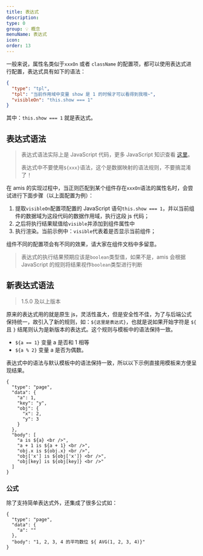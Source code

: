 ```yaml
---
title: 表达式
description:
type: 0
group: 💡 概念
menuName: 表达式
icon:
order: 13
---
```


一般来说，属性名类似于`xxxOn` 或者 `className` 的配置项，都可以使用表达式进行配置，表达式具有如下的语法：

```json
{
  "type": "tpl",
  "tpl": "当前作用域中变量 show 是 1 的时候才可以看得到我哦~",
  "visibleOn": "this.show === 1"
}
```

其中：`this.show === 1` 就是表达式。

## 表达式语法

> 表达式语法实际上是 JavaScript 代码，更多 JavaScript 知识查看 [这里](https://developer.mozilla.org/zh-CN/docs/Web/JavaScript)。
>
> 表达式中不要使用`${xxx}`语法，这个是数据映射的语法规则，不要搞混淆了！

在 amis 的实现过程中，当正则匹配到某个组件存在`xxxOn`语法的属性名时，会尝试进行下面步骤（以上面配置为例）：

1. 提取`visibleOn`配置项配置的 JavaScript 语句`this.show === 1`，并以当前组件的数据域为这段代码的数据作用域，执行这段 js 代码；
2. 之后将执行结果赋值给`visible`并添加到组件属性中
3. 执行渲染。当前示例中：`visible`代表着是否显示当前组件；

组件不同的配置项会有不同的效果，请大家在组件文档中多留意。

> 表达式的执行结果预期应该是`boolean`类型值，如果不是，amis 会根据 JavaScript 的规则将结果视作`boolean`类型进行判断

## 新表达式语法

> 1.5.0 及以上版本

原来的表达式用的就是原生 js，灵活性虽大，但是安全性不佳，为了与后端公式保持统一，故引入了新的规则，如：`${这里是表达式}`，也就是说如果开始字符是 `${` 且 `}` 结尾则认为是新版本的表达式。这个规则与模板中的语法保持一致。

- `${a == 1}` 变量 a 是否和 1 相等
- `${a % 2}` 变量 a 是否为偶数。

表达式中的语法与默认模板中的语法保持一致，所以以下示例直接用模板来方便呈现结果。

```schema
{
  "type": "page",
  "data": {
    "a": 1,
    "key": "y",
    "obj": {
      "x": 2,
      "y": 3
    }
  },
  "body": [
    "a is ${a} <br />",
    "a + 1 is ${a + 1} <br />",
    "obj.x is ${obj.x} <br />",
    "obj['x'] is ${obj['x']} <br />",
    "obj[key] is ${obj[key]} <br />"
  ]
}
```

### 公式

除了支持简单表达式外，还集成了很多公式如：

```schema
{
  "type": "page",
  "data": {
    "a": ""
  },
  "body": "1, 2, 3, 4 的平均数位 ${ AVG(1, 2, 3, 4)}"
}
```

